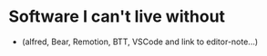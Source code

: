 # Software I can't live without

* \(alfred, Bear, Remotion, BTT, VSCode and link to editor-note...\)

